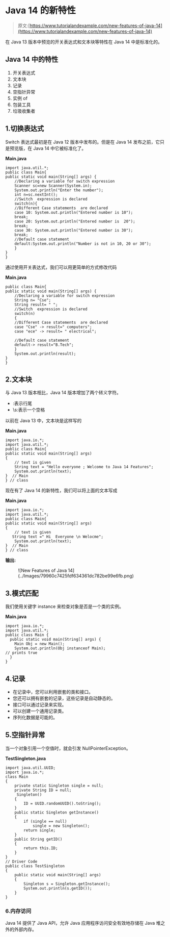 # Java 14 的新特性

> 原文:[https://www.tutorialandexample.com/new-features-of-java-14](https://www.tutorialandexample.com/new-features-of-java-14)

在 Java 13 版本中预览的开关表达式和文本块等特性在 Java 14 中是标准化的。

## Java 14 中的特性

1.  开关表达式
2.  文本块
3.  记录
4.  空指针异常
5.  实例 of
6.  包装工具
7.  垃圾收集者

## 1.切换表达式

Switch 表达式最初是在 Java 12 版本中发布的。但是在 Java 14 发布之前，它只是预览版，在 Java 14 中它被标准化了。

**Main.java**

```
import java.util.*;
public class Main{  
public static void main(String[] args) {  
    //Declaring a variable for switch expression  
    Scanner sc=new Scanner(System.in);
    System.out.println("Enter the number");
    int n=sc.nextInt();
    //Switch  expression is declared  
    switch(n){  
    //Different Case statements  are declared 
    case 10: System.out.println("Entered number is 10");  
    break;  
    case 20: System.out.println("Entered number is  20");  
    break;  
    case 30: System.out.println("Entered number is 30");  
    break;  
    //Default case statement  
    default:System.out.println("Number is not in 10, 20 or 30");  
    }  
}  
} 
```

通过使用开关表达式，我们可以用更简单的方式修改代码

**Main.java**

```
public class Main{  
public static void main(String[] args) {  
    //Declaring a variable for switch expression  
    String n= "Cse";
    String result= " ";
    //Switch  expression is declared  
    switch(n)
    {  
    //Different Case statements  are declared 
    case "Cse" -> result=" computers"; 
    case "ece" -> result= " electrical";  

    //Default case statement  
    default-> result="B.Tech";
    }  
    System.out.println(result);
}  
} 
```

## 2.文本块

与 Java 13 版本相比，Java 14 版本增加了两个转义字符。

*   \:表示行尾
*   \s:表示一个空格

以前在 Java 13 中，文本块是这样写的

**Main.java**

```
import java.io.*;
import java.util.*;
public class Main{  
public static void main(String[] args) 
{  
    // text is given
    String text = "Hello everyone ; Welcome to Java 14 Features";
    System.out.println(text);
}  // Main
} // class 
```

现在有了 Java 14 的新特性，我们可以将上面的文本写成

**Main.java**

```
import java.io.*;
import java.util.*;
public class Main{  
public static void main(String[] args) 
{  
    // text is given
   String text =" Hi  Everyone \n Welocme";
    System.out.println(text);
}  // Main
} // class
```

**输出:**

<figure class="wp-block-image">![New Features of Java 14](../Images/79960c7425fdf634361dc782be99e6fb.png)</figure>

## 3.模式匹配

我们使用关键字 instance 来检查对象是否是一个类的实例。

**Main.java**

```
import java.io.*;
import java.util.*;
public class Main {
  public static void main(String[] args) {
    Main Obj = new Main();
    System.out.println(Obj instanceof Main); 
// prints true
  }
}
```

## 4.记录

*   在记录中，您可以利用嵌套的类和接口。
*   您还可以拥有嵌套的记录，这些记录是自动静态的。
*   接口可以通过记录来实现。
*   可以创建一个通用记录类。
*   序列化数据是可能的。

## 5.空指针异常

当一个对象引用一个空值时，就会引发 NullPointerException。

**TestSingleton.java**

```
import java.util.UUID;
import java.io.*;
class Main
{
    private static Singleton single = null;
    private String ID = null;
     Singleton()
    {
        ID = UUID.randomUUID().toString();
    }
    public static Singleton getInstance()
    {
        if (single == null)
            single = new Singleton();
        return single;
    }
    public String getID()
    {
        return this.ID;
    }
}
// Driver Code
public class TestSingleton
{
    public static void main(String[] args)
    {
        Singleton s = Singleton.getInstance();
        System.out.println(s.getID());
    }
} 
```

### 6.内存访问

Java 14 提供了 Java API，允许 Java 应用程序访问安全有效地存储在 Java 堆之外的外部内存。